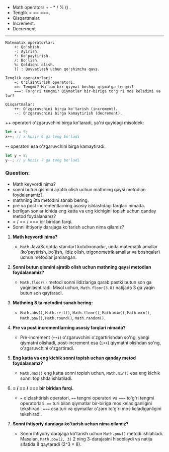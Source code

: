 - Math operators + - * / % () .
- Tenglik = == ===.
- Qisqartmalar.
- Increment.
- Decrement
---
    Matematik operatorlar:
        +: Qo'shish.
        -: Ayirish.
        *: Ko'paytirish.
        /: Bo'lish.
        %: Qoldiqni olish.
        () : Quvvatlash uchun qo'shimcha qavs.

    Tenglik operatorlari:
        =: O'zlashtirish operatori.
        ==: Tengmi? Ma'lum bir qiymat boshqa qiymatga tengmi?
        ===: To'g'ri tengmi? Qiymatlar bir-biriga to'g'ri mos keladimi va tur?

    Qisqartmalar:
        ++: O'zgaruvchini birga ko'tarish (increment).
        --: O'zgaruvchini birga kamaytirish (decrement).

++ operatori o'zgaruvchini birga ko'taradi, ya'ni quyidagi misoldek:
```javascript
let x = 5;
x++; // x hozir 6 ga teng bo'ladi
```

-- operatori esa o'zgaruvchini birga kamaytiradi:

```javascript
let y = 8;
y--; // y hozir 7 ga teng bo'ladi
```

### Question:
- Math keyvordi nima?
- sonni butun qismini ajratib olish uchun mathning qaysi metodian foydalanamiz?
- mathning 8ta metodini sanab bering.
- pre va post incrementlarning asosiy ishlashdagi farqlari nimada.
- berilgan sonlar ichida eng katta va eng kichigini topish uchun qanday metod foydalanamz?
- = / == / ===  bir biridan farqi.
- Sonni ihtiyoriy darajaga ko'tarish uchun nima qilamiz?

1. **Math keyvordi nima?**
   - `Math` JavaScriptda standart kutubxonadur, unda matematik amallar (ko'paytirish, bo'lish, ildiz olish, trigonometrik amallar va boshqalar) uchun metodlar jamlangan.

2. **Sonni butun qismini ajratib olish uchun mathning qaysi metodian foydalanamiz?**
   - `Math.floor()` metodi sonni ildizlariga qarab pastki butun son ga yaqinlashtiradi. Misol uchun, `Math.floor(3.8)` natijada 3 ga yaqin butun son qaytaradi.

3. **Mathning 8 ta metodini sanab bering:**
   - `Math.abs()`, `Math.ceil()`, `Math.floor()`, `Math.max()`, `Math.min()`, `Math.pow()`, `Math.round()`, `Math.random()`.

4. **Pre va post incrementlarning asosiy farqlari nimada?**
   - Pre-increment (`++i`) o'zgaruvchini o'zgartirishdan so'ng, yangi qiymatni olishadi, post-increment esa (`i++`) qiymatni olishdan so'ng, o'zgaruvchini o'zgartiradi.

5. **Eng katta va eng kichik sonni topish uchun qanday metod foydalanamz?**
   - `Math.max()` eng katta sonni topish uchun, `Math.min()` esa eng kichik sonni topishda ishlatiladi.

6. **= / == / === bir biridan farqi.**
   - `=` o'zlashtirish operatori, `==` tengmi operatori va `===` to'g'ri tengmi operatorlari. `==` turi bilan qiymatlar bir-biriga mos keladiganligini tekshiradi, `===` esa turi va qiymatlar o'zaro to'g'ri mos keladiganligini tekshiradi.

7. **Sonni ihtiyoriy darajaga ko'tarish uchun nima qilamiz?**
   - Sonni ihtiyoriy darajaga ko'tarish uchun `Math.pow()` metodi ishlatiladi. Masalan, `Math.pow(2, 3)` 2 ning 3-darajasini hisoblaydi va natija sifatida 8 qaytaradi (2^3 = 8).


